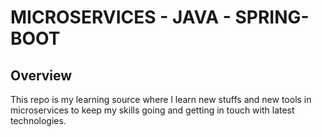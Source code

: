 #   MICROSERVICES - JAVA - SPRING-BOOT

## Overview
This repo is my learning source where l learn new stuffs and new tools in microservices to keep my
skills going and getting in touch with latest technologies. 
